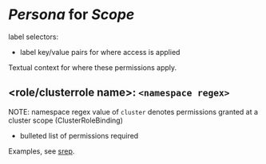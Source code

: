 # *Persona* for *Scope*
label selectors:
* label key/value pairs for where access is applied

Textual context for where these permissions apply.

## <role/clusterrole name>: `<namespace regex>`
NOTE: namespace regex value of `cluster` denotes permissions granted at a cluster scope (ClusterRoleBinding)
* bulleted list of permissions required

Examples, see [srep](srep).